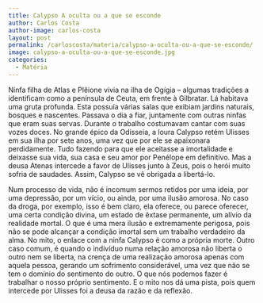 ```yaml
---
title: Calypso A oculta ou a que se esconde
author: Carlos Costa
author-image: carlos-costa
layout: post
permalink: /carloscosta/materia/calypso-a-oculta-ou-a-que-se-esconde/
image: calypso-a-oculta-ou-a-que-se-esconde.jpg
categories:
  - Matéria
---
```

Ninfa filha de Atlas e Plêione vivia na ilha de Ogígia – algumas tradições a identificam como a península de Ceuta, em frente à Gilbratar. Lá habitava uma gruta profunda. Esta possuía várias salas que exibiam jardins naturais, bosques e nascentes. Passava o dia a fiar, juntamente com outras ninfas que eram suas servas. Durante o trabalho costumavam cantar com suas vozes doces. No grande épico da Odisseia, a loura Calypso retém Ulisses em sua ilha por sete anos, uma vez que por ele se apaixonara perdidamente. Tudo fazendo para que ele aceitasse a imortalidade e deixasse sua vida, sua casa e seu amor por Penélope em definitivo. Mas a deusa Atenas intercede a favor de Ulisses junto à Zeus, pois o herói muito sofria de saudades. Assim, Calypso se vê obrigada a libertá-lo.

Num processo de vida, não é incomum sermos retidos por uma ideia, por uma depressão, por um vício, ou ainda, por uma ilusão amorosa. No caso da droga, por exemplo, isso é bem claro, ela oferece, ou parece oferecer, uma certa condição divina, um estado de êxtase permanente, um alívio da realidade mortal. O que é uma mera ilusão e extremamente perigosa, pois não se pode alcançar a condição imortal sem um trabalho verdadeiro da alma. No mito, o enlace com a ninfa Calypso é como a própria morte. Outro caso comum, é quando o indivíduo numa relação amorosa não liberta o outro nem se liberta, na crença de uma realização amorosa apenas com aquela pessoa, gerando um sofrimento considerável, uma vez que não se tem o domínio do sentimento do outro. O que nós podemos fazer é trabalhar o nosso próprio sentimento. E o mito nos dá uma pista, pois quem intercede por Ulisses foi a deusa da razão e da reflexão.